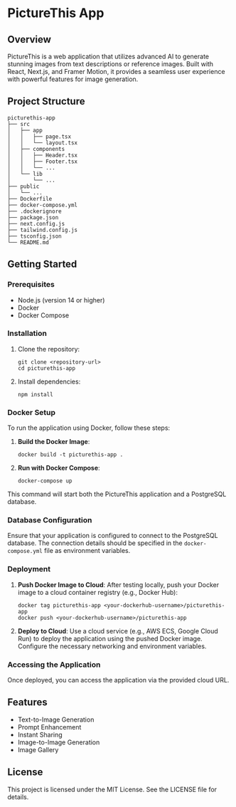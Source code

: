# PictureThis App

## Overview
PictureThis is a web application that utilizes advanced AI to generate stunning images from text descriptions or reference images. Built with React, Next.js, and Framer Motion, it provides a seamless user experience with powerful features for image generation.

## Project Structure
```
picturethis-app
├── src
│   ├── app
│   │   ├── page.tsx
│   │   └── layout.tsx
│   ├── components
│   │   ├── Header.tsx
│   │   ├── Footer.tsx
│   │   └── ...
│   └── lib
│       └── ...
├── public
│   └── ...
├── Dockerfile
├── docker-compose.yml
├── .dockerignore
├── package.json
├── next.config.js
├── tailwind.config.js
├── tsconfig.json
└── README.md
```

## Getting Started

### Prerequisites
- Node.js (version 14 or higher)
- Docker
- Docker Compose

### Installation
1. Clone the repository:
   ```
   git clone <repository-url>
   cd picturethis-app
   ```

2. Install dependencies:
   ```
   npm install
   ```

### Docker Setup
To run the application using Docker, follow these steps:

1. **Build the Docker Image**:
   ```
   docker build -t picturethis-app .
   ```

2. **Run with Docker Compose**:
   ```
   docker-compose up
   ```

This command will start both the PictureThis application and a PostgreSQL database.

### Database Configuration
Ensure that your application is configured to connect to the PostgreSQL database. The connection details should be specified in the `docker-compose.yml` file as environment variables.

### Deployment
1. **Push Docker Image to Cloud**:
   After testing locally, push your Docker image to a cloud container registry (e.g., Docker Hub):
   ```
   docker tag picturethis-app <your-dockerhub-username>/picturethis-app
   docker push <your-dockerhub-username>/picturethis-app
   ```

2. **Deploy to Cloud**:
   Use a cloud service (e.g., AWS ECS, Google Cloud Run) to deploy the application using the pushed Docker image. Configure the necessary networking and environment variables.

### Accessing the Application
Once deployed, you can access the application via the provided cloud URL.

## Features
- Text-to-Image Generation
- Prompt Enhancement
- Instant Sharing
- Image-to-Image Generation
- Image Gallery

## License
This project is licensed under the MIT License. See the LICENSE file for details.